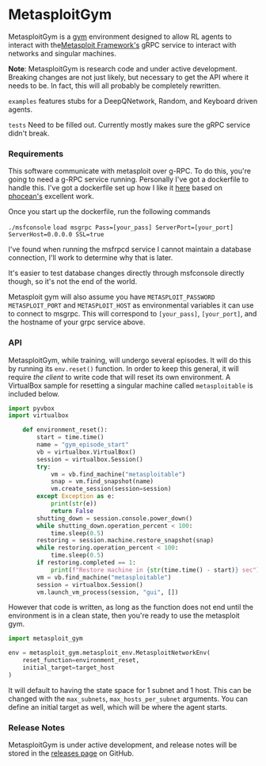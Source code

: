 # MetasploitGym

MetasploitGym is a [gym](https://github.com/openai/gym) environment designed to allow RL agents to interact with the[Metasploit Framework's](https://github.com/rapid7/metasploit-framework) gRPC service to interact with networks and singular machines. 

**Note**: MetasploitGym is research code and under active development. Breaking changes are not just likely, but necessary to get the API where it needs to be. In fact, this will all probably be completely rewritten.

`examples` features stubs for a DeepQNetwork, Random, and Keyboard driven agents. 

`tests` Need to be filled out. Currently mostly makes sure the gRPC service didn't break.


### Requirements

This software communicate with metasploit over g-RPC. To do this, you're going to need a g-RPC service running. Personally I've got a dockerfile to handle this. I've got a dockerfile set up how I like it [here](https://github.com/SJCaldwell/dockerfile-msf) based on [phocean's](https://github.com/phocean/dockerfile-msf) excellent work.

Once you start up the dockerfile, run the following commands

`./msfconsole`
`load msgrpc Pass=[your_pass] ServerPort=[your_port] ServerHost=0.0.0.0 SSL=true`

I've found when running the msfrpcd service I cannot maintain a database connection, I'll work to determine why that is later.

It's easier to test database changes directly through msfconsole directly though, so it's not the end of the world. 

Metasploit gym will also assume you have `METASPLOIT_PASSWORD` `METASPLOIT_PORT` and `METASPLOIT_HOST` as environmental variables it can use to connect to msgrpc. This will correspond to `[your_pass]`, `[your_port]`, and the hostname of your grpc service above. 

### API

MetasploitGym, while training, will undergo several episodes. It will do this by running its `env.reset()` function. In order to keep this general, it will require *the client* to write code that will reset its own environment. A VirtualBox sample for resetting a singular machine called `metasploitable` is included below.


```python
import pyvbox
import virtualbox

    def environment_reset():
        start = time.time()
        name = "gym_episode_start"
        vb = virtualbox.VirtualBox()
        session = virtualbox.Session()
        try:
            vm = vb.find_machine("metasploitable")
            snap = vm.find_snapshot(name)
            vm.create_session(session=session)
        except Exception as e:
            print(str(e))
            return False
        shutting_down = session.console.power_down()
        while shutting_down.operation_percent < 100:
            time.sleep(0.5)
        restoring = session.machine.restore_snapshot(snap)
        while restoring.operation_percent < 100:
            time.sleep(0.5)
        if restoring.completed == 1:
            print(f"Restore machine in {str(time.time() - start)} sec")
        vm = vb.find_machine("metasploitable")
        session = virtualbox.Session()
        vm.launch_vm_process(session, "gui", [])
```
However that code is written, as long as the function does not end until the environment is in a clean state, then you're ready to use the metasploit gym. 

```python
import metasploit_gym

env = metasploit_gym.metasploit_env.MetasploitNetworkEnv(
    reset_function=environment_reset,
    initial_target=target_host
)
```
It will default to having the state space for 1 subnet and 1 host. This can be changed with the `max_subnets`, `max_hosts_per_subnet` arguments. You can define an initial target as well, which will be where the agent starts. 

### Release Notes
MetasploitGym is under active development, and release notes will be stored in the [releases page](https://github.com/phreakai/metasploitgym/releases) on GitHub. 
